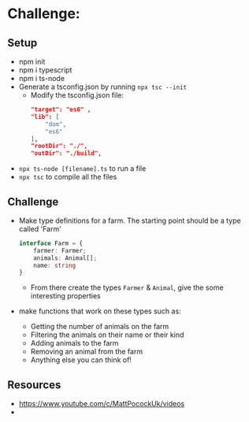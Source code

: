 # Challenge:

## Setup

- npm init
- npm i typescript
- npm i ts-node
- Generate a tsconfig.json by running `npx tsc --init`
  - Modify the tsconfig.json file:
    ```json
    "target": "es6" ,
    "lib": [
        "dom",
        "es6"
    ],
    "rootDir": "./",
    "outDir": "./build",
    ```
- `npx ts-node [filename].ts` to run a file
- `npx tsc` to compile all the files

## Challenge

- Make type definitions for a farm. The starting point should be a type called 'Farm'

  ```typescript
  interface Farm = {
      farmer: Farmer;
      animals: Animal[];
      name: string
  }
  ```

  - From there create the types `Farmer` & `Animal`, give the some interesting properties

- make functions that work on these types such as:
  - Getting the number of animals on the farm
  - Filtering the animals on their name or their kind
  - Adding animals to the farm
  - Removing an animal from the farm
  - Anything else you can think of!

## Resources

- https://www.youtube.com/c/MattPocockUk/videos
-
